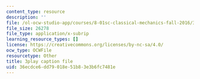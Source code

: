 ```yaml
---
content_type: resource
description: ''
file: /ol-ocw-studio-app/courses/8-01sc-classical-mechanics-fall-2016/36ecdce6dd79018e51b83e3b6fc7481e_H7xmTMQ265s.srt
file_size: 26278
file_type: application/x-subrip
learning_resource_types: []
license: https://creativecommons.org/licenses/by-nc-sa/4.0/
ocw_type: OCWFile
resourcetype: Other
title: 3play caption file
uid: 36ecdce6-dd79-018e-51b8-3e3b6fc7481e
---
```

